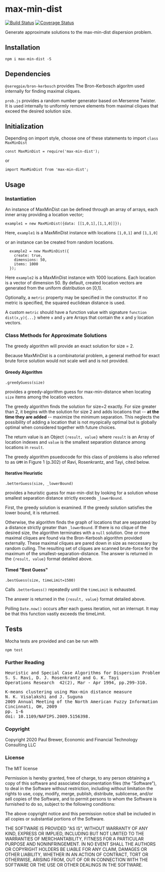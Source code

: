 # max-min-dist

[![Build Status](https://travis-ci.org/DrPaulBrewer/max-min-dist.svg?branch=master)](https://travis-ci.org/DrPaulBrewer/max-min-dist)
[![Coverage Status](https://coveralls.io/repos/github/DrPaulBrewer/max-min-dist/badge.svg?branch=master)](https://coveralls.io/github/DrPaulBrewer/max-min-dist?branch=master) 

Generate approximate solutions to the max-min-dist dispersion problem. 

## Installation

```
npm i max-min-dist -S
```

## Dependencies

`@seregpie/bron-kerbosch` provides The Bron-Kerbosch algoritm used internally for finding maximal cliques.  

`prob.js` provides a random number generator based on Mersenne Twister.  It is used internally to uniformly remove
elements from maximal cliques that exceed the desired solution size.  

## Initialization

Depending on import style, choose one of these statements to import `class MaxMinDist`

`const MaxMinDist = require('max-min-dist');`

or

`import MaxMinDist from 'max-min-dist';`

## Usage


### Instantiation

An instance of MaxMinDist can be defined through an array of arrays, each inner array providing a location vector; 

```
example1 = new MaxMinDist({data: [[1,0,1],[1,1,0]]});
```

Here, `example1` is a MaxMinDist instance with locations `[1,0,1]` and `[1,1,0]`


or an instance can be created from random locations.

```
  example2 = new MaxMinDist({
    create: true,
    dimensions: 50,
    items: 1000
  });
```

Here `example2` is a MaxMinDist instance with 1000 locations.  Each location is a vector of dimension 50.
By default, created location vectors are generated from the uniform distribution on [0,1].

Optionally, a `metric` property may be specified in the constructor.  If no metric is specified, the squared euclidean distance is used.

A custom `metric` should have a function value with signature `function dist(x,y){...}` where `x` and `y` are Arrays that contain the x and y location vectors.

### Class Methods for Approximate Solutions

The greedy algorithm will provide an exact solution for size = 2. 

Because MaxMinDist is a combinatorial problem, a general method for exact brute force solution would not scale well and is not provided.

#### Greedy Algorithm

`.greedyGuess(size)` 

provides a greedy-algorithm guess for max-min-distance when locating `size` items among the location vectors.

The greedy algorithm finds the solution for size=2 exactly.  For size greater than 2, it begins with the solution for size 2 and adds 
locations that -- **at the time they are added** -- maximize the minimum separation.  This neglects the possibility of adding a location
that is not myopically optimal but is globally optimal when considered together with future choices. 

The return value is an Object `{result, value}` where `result` is an Array of location indexes and `value` is the smallest separation distance among locations in `result`. 

The greedy algorithm psuedocode for this class of problems is also referred to as `GMM` in Figure 1 (p.302) of Ravi, Rosenkrantz, and Tayi, cited below.


#### Iterative Heuristic 

`.betterGuess(size, _lowerBound)` 

provides a heuristic guess for max-min-dist by looking for a solution whose smallest separation distance strictly exceeds `_lowerBound`.

First, the greedy solution is examined.  If the greedy solution satisfies the lower bound, it is returned.  

Otherwise, the algorithm finds the graph of locations that are separated by a distance strictly greater than `_lowerBound`.  If there is no clique of the 
desired size, the algorithm terminates with a `null` solution.  One or more maximal cliques are found via the Bron-Kerbosh algorithm provided 
externally. These maximal cliques are pared down in size as neccessary by random culling.  The resulting set of cliques are scanned brute-force
for the maximum of the smallest-separation-distance.  The answer is returned in the `{result, value}` format detailed above.

#### Timed "Best Guess"

`.bestGuess(size, timeLimit=1500)`

Calls `.betterGuess()` repeatedly until the `timeLimit` is exhausted.  

The answer is returned in the `{result, value}` format detailed above.

Polling `Date.now()` occurs after each guess iteration, not an interrupt.  It may be that this function vastly exceeds the timeLimit.

## Tests

Mocha tests are provided and can be run with

```
npm test
```

### Further Reading

<pre>
Heuristic and Special Case Algorithms for Dispersion Problems
S. S. Ravi, D. J. Rosenkrantz and G. K. Tayi
Operations Research  42(2), Mar - Apr 1994, pp.299-310.
</pre>

<pre>
K-means clustering using Max-min distance measure
N. K. Visalakshi and J. Suguna
2009 Annual Meeting of the North American Fuzzy Information Processing Society
Cincinnati, OH, 2009
pp. 1-6 
doi: 10.1109/NAFIPS.2009.5156398.
</pre>


### Copyright

Copyright 2020 Paul Brewer, Economic and Financial Technology Consulting LLC

### License

The MIT license

Permission is hereby granted, free of charge, to any person obtaining a copy of this software and associated documentation files (the "Software"), to deal in the Software without restriction, including without limitation the rights to use, copy, modify, merge, publish, distribute, sublicense, and/or sell copies of the Software, and to permit persons to whom the Software is furnished to do so, subject to the following conditions:

The above copyright notice and this permission notice shall be included in all copies or substantial portions of the Software.

THE SOFTWARE IS PROVIDED "AS IS", WITHOUT WARRANTY OF ANY KIND, EXPRESS OR IMPLIED, INCLUDING BUT NOT LIMITED TO THE WARRANTIES OF MERCHANTABILITY, FITNESS FOR A PARTICULAR PURPOSE AND NONINFRINGEMENT. IN NO EVENT SHALL THE AUTHORS OR COPYRIGHT HOLDERS BE LIABLE FOR ANY CLAIM, DAMAGES OR OTHER LIABILITY, WHETHER IN AN ACTION OF CONTRACT, TORT OR OTHERWISE, ARISING FROM, OUT OF OR IN CONNECTION WITH THE SOFTWARE OR THE USE OR OTHER DEALINGS IN THE SOFTWARE.
